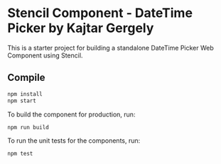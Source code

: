 # Stencil Component  - DateTime Picker by Kajtar Gergely

This is a starter project for building a standalone DateTime Picker Web Component using Stencil.

## Compile

```bash
npm install
npm start
```

To build the component for production, run:

```bash
npm run build
```

To run the unit tests for the components, run:

```bash
npm test
```
